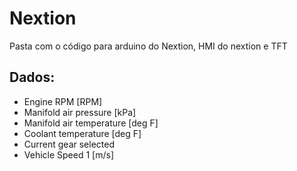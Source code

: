 # Nextion

Pasta com o código para arduino do Nextion, HMI do nextion e TFT

## Dados:

* Engine RPM [RPM]
* Manifold air pressure [kPa]
* Manifold air temperature [deg F]
* Coolant temperature [deg F]
* Current gear selected
* Vehicle Speed 1 [m/s]